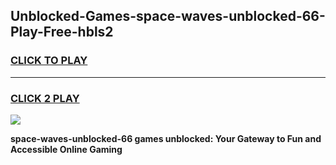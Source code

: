 
## Unblocked-Games-space-waves-unblocked-66-Play-Free-hbls2
<h3>
<a href="https://premium76.site?title=space-waves-unblocked-66&ref=19M">CLICK TO PLAY</a></h3>
<hr>

<h3>
<a href="https://premium76.site?title=space-waves-unblocked-66&ref=19M">CLICK 2 PLAY</a>
  
</h3>

<a href="https://premium76.site?title=space-waves-unblocked-66&ref=19M"><img src="https://clearcache.store/games.png"></a>


**space-waves-unblocked-66 games unblocked: Your Gateway to Fun and Accessible Online Gaming**
